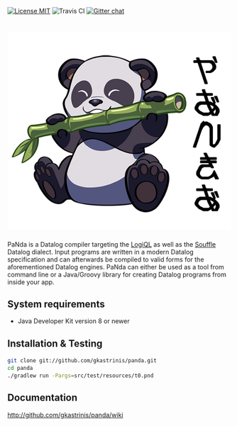 [![License MIT][badge-license]](LICENSE.txt) ![Travis CI](https://travis-ci.org/gkastrinis/panda.svg?branch=master) [![Gitter chat](https://badges.gitter.im/gitterHQ/gitter.png)](https://gitter.im/paNda-datalog/Lobby)


![PANDA](/panda.png)
=============================

PaNda is a Datalog compiler targeting the [LogiQL](http://www.logicblox.com/technology/) as well as the [Souffle](https://github.com/souffle-lang/souffle/) Datalog dialect. Input programs are written in a modern Datalog specification and can afterwards be compiled to valid forms for the aforementioned Datalog engines. PaNda can either be used as a tool from command line or a Java/Groovy library for creating Datalog programs from inside your app.

System requirements
-------------------

* Java Developer Kit version 8 or newer

Installation & Testing
----------------------

```bash
git clone git://github.com/gkastrinis/panda.git
cd panda
./gradlew run -Pargs=src/test/resources/t0.pnd
```

Documentation
-------------

http://github.com/gkastrinis/panda/wiki

[badge-license]: https://img.shields.io/badge/license-MIT-green.svg
